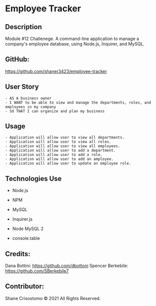 # Employee Tracker

## Description 

Module #12 Challenege. A command-line application to manage a company's employee database, using Node.js, Inquirer, and MySQL.

## GitHub:
https://github.com/shaner3423/employee-tracker

## User Story
```
- AS A business owner
- I WANT to be able to view and manage the departments, roles, and employees in my company
- SO THAT I can organize and plan my business
```

## Usage
```
- Application will allow user to view all departments.
- Application will allow user to view all roles.
- Application will allow user to view all employees.
- Application will allow user to add a department.
- Application will allow user to add a role.
- Application will allow user to add an amployee.
- Application will allow user to update an employee role.
```

## Technologies Use

- Node.js

- NPM

- MySQL

- Inquirer.js

- Node MySQL 2

- console.table

## Credits:

Dana Bottini: https://github.com/dbottoni
Spencer Berkebile: https://github.com/SBerkebile7


## Contributor:

Shane Crisostomo &copy; 2021 All Rights Reserved.



